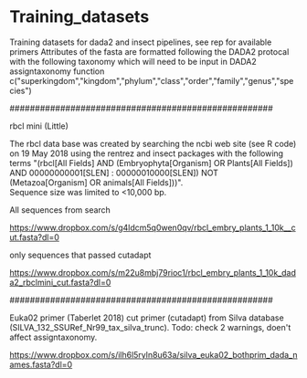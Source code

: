 # Training_datasets
Training datasets for dada2 and insect pipelines, see rep for available primers
Attributes of the fasta are formatted following the DADA2 protocal with 
the following taxonomy which will need to be input in DADA2 assigntaxonomy function
c("superkingdom","kingdom","phylum","class","order","family","genus","species")


####################################################

rbcl mini (Little)

The rbcl data base was created by searching the ncbi web site (see R code) on 19 May 2018 using the 
rentrez and insect packages with the following terms "(rbcl[All Fields] AND (Embryophyta[Organism] OR Plants[All Fields]) 
AND 00000000001[SLEN] : 00000010000[SLEN]) NOT (Metazoa[Organism] OR animals[All Fields]))".  
Sequence size was limited to <10,000 bp. 

All sequences from search

https://www.dropbox.com/s/g4ldcm5q0wen0qv/rbcl_embry_plants_1_10k__cut.fasta?dl=0


only sequences that passed cutadapt

https://www.dropbox.com/s/m22u8mbj79rioc1/rbcl_embry_plants_1_10k_dada2_rbclmini_cut.fasta?dl=0



####################################################


Euka02 primer (Taberlet 2018)
cut primer (cutadapt) from Silva database (SILVA_132_SSURef_Nr99_tax_silva_trunc).
Todo: check 2 warnings, doen't affect assigntaxonomy.

https://www.dropbox.com/s/ilh6l5ryln8u63a/silva_euka02_bothprim_dada_names.fasta?dl=0
